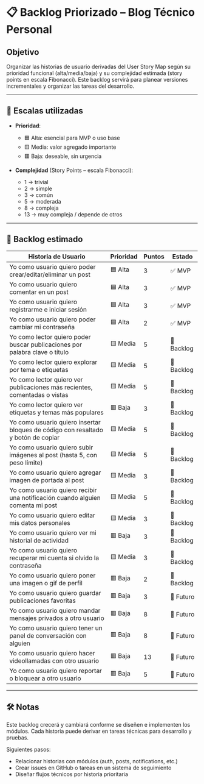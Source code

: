# 📋 Backlog Priorizado – Blog Técnico Personal

## Objetivo

Organizar las historias de usuario derivadas del User Story Map según su prioridad funcional (alta/media/baja) y su complejidad estimada (story points en escala Fibonacci). Este backlog servirá para planear versiones incrementales y organizar las tareas del desarrollo.

---

## 🔢 Escalas utilizadas

- **Prioridad**:
  - 🟦 Alta: esencial para MVP o uso base
  - 🟨 Media: valor agregado importante
  - 🟥 Baja: deseable, sin urgencia

- **Complejidad** (Story Points – escala Fibonacci):
  - 1 → trivial
  - 2 → simple
  - 3 → común
  - 5 → moderada
  - 8 → compleja
  - 13 → muy compleja / depende de otros

---

## 📌 Backlog estimado

| Historia de Usuario                                                                 | Prioridad | Puntos | Estado     |
|-------------------------------------------------------------------------------------|-----------|--------|------------|
| Yo como usuario quiero poder crear/editar/eliminar un post                         | 🟦 Alta   | 3      | ✅ MVP      |
| Yo como usuario quiero comentar en un post                                         | 🟦 Alta   | 3      | ✅ MVP      |
| Yo como usuario quiero registrarme e iniciar sesión                                | 🟦 Alta   | 3      | ✅ MVP      |
| Yo como usuario quiero poder cambiar mi contraseña                                 | 🟦 Alta   | 2      | ✅ MVP      |
| Yo como lector quiero poder buscar publicaciones por palabra clave o título        | 🟨 Media  | 5      | 🔄 Backlog  |
| Yo como lector quiero explorar por tema o etiquetas                                | 🟨 Media  | 5      | 🔄 Backlog  |
| Yo como lector quiero ver publicaciones más recientes, comentadas o vistas         | 🟨 Media  | 5      | 🔄 Backlog  |
| Yo como lector quiero ver etiquetas y temas más populares                          | 🟥 Baja   | 3      | 🔄 Backlog  |
| Yo como usuario quiero insertar bloques de código con resaltado y botón de copiar  | 🟨 Media  | 5      | 🔄 Backlog  |
| Yo como usuario quiero subir imágenes al post (hasta 5, con peso límite)           | 🟨 Media  | 5      | 🔄 Backlog  |
| Yo como usuario quiero agregar imagen de portada al post                           | 🟨 Media  | 3      | 🔄 Backlog  |
| Yo como usuario quiero recibir una notificación cuando alguien comenta mi post     | 🟨 Media  | 5      | 🔄 Backlog  |
| Yo como usuario quiero editar mis datos personales                                 | 🟨 Media  | 3      | 🔄 Backlog  |
| Yo como usuario quiero ver mi historial de actividad                               | 🟥 Baja   | 3      | 🔄 Backlog  |
| Yo como usuario quiero recuperar mi cuenta si olvido la contraseña                 | 🟨 Media  | 3      | 🔄 Backlog  |
| Yo como usuario quiero poner una imagen o gif de perfil                            | 🟥 Baja   | 2      | 🔄 Backlog  |
| Yo como usuario quiero guardar publicaciones favoritas                             | 🟥 Baja   | 3      | 🔄 Futuro   |
| Yo como usuario quiero mandar mensajes privados a otro usuario                     | 🟥 Baja   | 8      | 🔄 Futuro   |
| Yo como usuario quiero tener un panel de conversación con alguien                  | 🟥 Baja   | 8      | 🔄 Futuro   |
| Yo como usuario quiero hacer videollamadas con otro usuario                        | 🟥 Baja   | 13     | 🔄 Futuro   |
| Yo como usuario quiero reportar o bloquear a otro usuario                          | 🟥 Baja   | 5      | 🔄 Futuro   |

---

## 🛠️ Notas

Este backlog crecerá y cambiará conforme se diseñen e implementen los módulos. Cada historia puede derivar en tareas técnicas para desarrollo y pruebas.

Siguientes pasos:
- Relacionar historias con módulos (auth, posts, notifications, etc.)
- Crear issues en GitHub o tareas en un sistema de seguimiento
- Diseñar flujos técnicos por historia prioritaria

